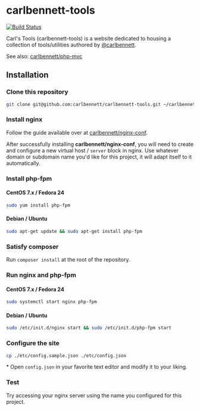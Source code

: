 # carlbennett-tools

[![Build Status](https://github.com/carlbennett/carlbennett-tools/workflows/carlbennett-tools/badge.svg)](https://github.com/carlbennett/carlbennett-tools/actions?query=workflow%3Acarlbennett-tools)

Carl's Tools (carlbennett-tools) is a website dedicated to housing a collection
of tools/utilities authored by [@carlbennett](https://github.com/carlbennett).

See also: [carlbennett/php-mvc](https://github.com/carlbennett/php-mvc)

## Installation

### Clone this repository
```sh
git clone git@github.com:carlbennett/carlbennett-tools.git ~/carlbennett-tools
```

### Install nginx
Follow the guide available over at
[carlbennett/nginx-conf](https://github.com/carlbennett/nginx-conf).

After successfully installing **carlbennett/nginx-conf**, you will need to
create and configure a new virtual host / `server` block in nginx. Use whatever
domain or subdomain name you'd like for this project, it will adapt itself to
it automatically.

### Install php-fpm
#### CentOS 7.x / Fedora 24
```sh
sudo yum install php-fpm
```

#### Debian / Ubuntu
```sh
sudo apt-get update && sudo apt-get install php-fpm
```

### Satisfy composer
Run `composer install` at the root of the repository.

### Run nginx and php-fpm
#### CentOS 7.x / Fedora 24
```sh
sudo systemctl start nginx php-fpm
```

#### Debian / Ubuntu
```sh
sudo /etc/init.d/nginx start && sudo /etc/init.d/php-fpm start
```

### Configure the site
```sh
cp ./etc/config.sample.json ./etc/config.json
```

\* Open `config.json` in your favorite text editor and modify it to your
   liking.

### Test
Try accessing your nginx server using the name you configured for this project.
